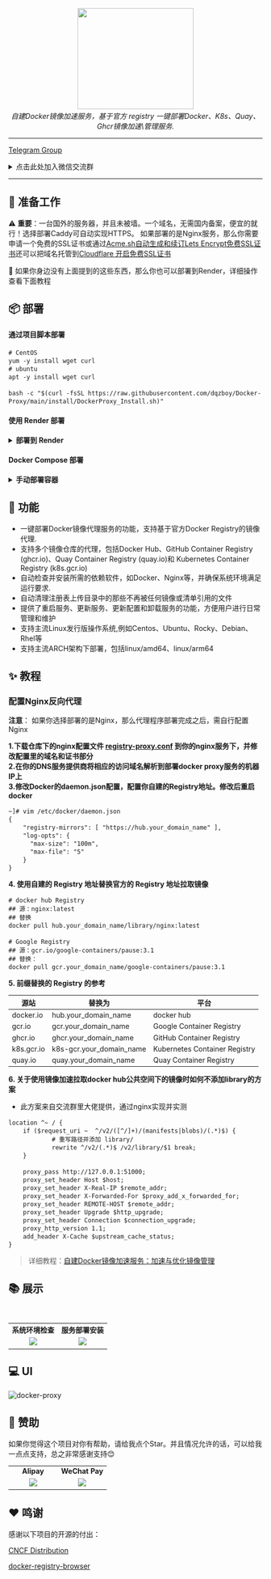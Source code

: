 <div style="text-align: center"></div>
  <p align="center">
  <img src="https://github.com/dqzboy/Docker-Proxy/assets/42825450/c187d66f-152e-4172-8268-e54bd77d48bb" width="230px" height="200px">
      <br>
      <i>自建Docker镜像加速服务，基于官方 registry 一键部署Docker、K8s、Quay、Ghcr镜像加速\管理服务.</i>
  </p>
</div>

---

[Telegram Group](https://t.me/+ghs_XDp1vwxkMGU9) 

<details>
<summary>点击此处加入微信交流群</summary>
<div align="center">
<img src="https://raw.githubusercontent.com/dqzboy/Blog-Image/main/TEG/dqzboy-it.png" width="400px">
</div>
</details>

---

## 📝 准备工作
⚠️  **重要**：一台国外的服务器，并且未被墙。一个域名，无需国内备案，便宜的就行！选择部署Caddy可自动实现HTTPS。
如果部署的是Nginx服务，那么你需要申请一个免费的SSL证书或通过[Acme.sh自动生成和续订Lets Encrypt免费SSL证书](https://www.dqzboy.com/16437.html)还可以把域名托管到[Cloudflare 开启免费SSL证书](https://www.cloudflare.com/zh-cn/application-services/products/ssl/)

🚀 如果你身边没有上面提到的这些东西，那么你也可以部署到Render，详细操作查看下面教程

## 📦 部署
#### 通过项目脚本部署
```shell
# CentOS
yum -y install wget curl
# ubuntu
apt -y install wget curl

bash -c "$(curl -fsSL https://raw.githubusercontent.com/dqzboy/Docker-Proxy/main/install/DockerProxy_Install.sh)"
```

#### 使用 Render 部署
<details>
<summary><strong>部署到 Render</strong></summary>
<div>

[使用Render快速部署](Render/README.md)

</details>

#### Docker Compose 部署
<details>
<summary><strong>手动部署容器</strong></summary>
<div>

**1.** 下载[config](https://github.com/dqzboy/Docker-Proxy/tree/main/config)目录下对应的`yml`文件到你本地机器上

**2.** 下载[docker-compose.yaml](https://github.com/dqzboy/Docker-Proxy/blob/main/docker-compose.yaml)文件到你本地机器上，并且与配置文件同级目录下

**3.** 执行 `docker compose` 命令启动容器服务
```shell
docker compose up -d

# 查看容器日志
docker logs -f [容器ID或名称]
```

**4.** 如果你对Nginx或Caddy不熟悉,那么你可以使用你熟悉的服务进行代理。也可以直接通过IP+端口的方式访问

</details>


## 🔨 功能
- 一键部署Docker镜像代理服务的功能，支持基于官方Docker Registry的镜像代理. 
- 支持多个镜像仓库的代理，包括Docker Hub、GitHub Container Registry (ghcr.io)、Quay Container Registry (quay.io)和 Kubernetes Container Registry (k8s.gcr.io) 
- 自动检查并安装所需的依赖软件，如Docker、Nginx等，并确保系统环境满足运行要求.
- 自动清理注册表上传目录中的那些不再被任何镜像或清单引用的文件
- 提供了重启服务、更新服务、更新配置和卸载服务的功能，方便用户进行日常管理和维护
- 支持主流Linux发行版操作系统,例如Centos、Ubuntu、Rocky、Debian、Rhel等
- 支持主流ARCH架构下部署，包括linux/amd64、linux/arm64

## ✨ 教程
### 配置Nginx反向代理
**注意**： 如果你选择部署的是Nginx，那么代理程序部署完成之后，需自行配置 Nginx <br>

**1.下载仓库下的nginx配置文件 [registry-proxy.conf](https://raw.githubusercontent.com/dqzboy/Docker-Proxy/main/nginx/registry-proxy.conf) 到你的nginx服务下，并修改配置里的域名和证书部分** <br>
**2.在你的DNS服务提供商将相应的访问域名解析到部署docker proxy服务的机器IP上** <br>
**3.修改Docker的daemon.json配置，配置你自建的Registry地址。修改后重启docker**
```shell
~]# vim /etc/docker/daemon.json
{
    "registry-mirrors": [ "https://hub.your_domain_name" ],
    "log-opts": {
      "max-size": "100m",
      "max-file": "5"
    }
}
```
**4. 使用自建的 Registry 地址替换官方的 Registry 地址拉取镜像**
```shell
# docker hub Registry
## 源：nginx:latest
## 替换
docker pull hub.your_domain_name/library/nginx:latest

# Google Registry
## 源：gcr.io/google-containers/pause:3.1
## 替换：
docker pull gcr.your_domain_name/google-containers/pause:3.1
```

**5. 前缀替换的 Registry 的参考**

| 源站 | 替换为 | 平台 |
|-------|---------------|----------|
| docker.io   | hub.your_domain_name   |  docker hub 
| gcr.io      | gcr.your_domain_name   |  Google Container Registry
| ghcr.io     | ghcr.your_domain_name  |  GitHub Container Registry
| k8s.gcr.io     | k8s-gcr.your_domain_name  | Kubernetes Container Registry
| quay.io     | quay.your_domain_name  | Quay Container Registry


**6. 关于使用镜像加速拉取docker hub公共空间下的镜像时如何不添加library的方案**

- 此方案来自交流群里大佬提供，通过nginx实现并实测
```shell
location ^~ / {
    if ($request_uri ~  ^/v2/([^/]+)/(manifests|blobs)/(.*)$) {
            # 重写路径并添加 library/
            rewrite ^/v2/(.*)$ /v2/library/$1 break;
    }

    proxy_pass http://127.0.0.1:51000;
    proxy_set_header Host $host;
    proxy_set_header X-Real-IP $remote_addr;
    proxy_set_header X-Forwarded-For $proxy_add_x_forwarded_for;
    proxy_set_header REMOTE-HOST $remote_addr;
    proxy_set_header Upgrade $http_upgrade;
    proxy_set_header Connection $connection_upgrade;
    proxy_http_version 1.1;
    add_header X-Cache $upstream_cache_status;
}
```



> 详细教程：[自建Docker镜像加速服务：加速与优化镜像管理](https://www.dqzboy.com/8709.html)

## 📚 展示
<br/>
<table>
    <tr>
      <td width="50%" align="center"><b>系统环境检查</b></td>
      <td width="50%" align="center"><b>服务部署安装</b></td>
    </tr>
    <tr>
        <td width="50%" align="center"><img src="https://github.com/dqzboy/Docker-Proxy/assets/42825450/55df7f6f-c788-4200-9bcd-631998dc53ef?raw=true"></td>
        <td width="50%" align="center"><img src=https://github.com/dqzboy/Docker-Proxy/assets/42825450/c544fb1e-ecd5-447c-9661-0c5913586118?raw=true"></td>
    </tr>
</table>

## 💻 UI
![docker-proxy](https://github.com/dqzboy/Docker-Proxy/assets/42825450/5194cfc0-1108-4c99-bf87-31e90b9154a1)


## 🫶 赞助
如果你觉得这个项目对你有帮助，请给我点个Star。并且情况允许的话，可以给我一点点支持，总之非常感谢支持😊

<table>
    <tr>
      <td width="50%" align="center"><b> Alipay </b></td>
      <td width="50%" align="center"><b> WeChat Pay </b></td>
    </tr>
    <tr>
        <td width="50%" align="center"><img src="https://github.com/dqzboy/Deploy_K8sCluster/assets/42825450/223fd099-9433-468b-b490-f9807bdd2035?raw=true"></td>
        <td width="50%" align="center"><img src="https://github.com/dqzboy/Deploy_K8sCluster/assets/42825450/9404460f-ea1b-446c-a0ae-6da96eb459e3?raw=true"></td>
    </tr>
</table>

## ❤ 鸣谢
感谢以下项目的开源的付出：

[CNCF Distribution](https://distribution.github.io/distribution/) 

[docker-registry-browser](https://github.com/klausmeyer/docker-registry-browser)
